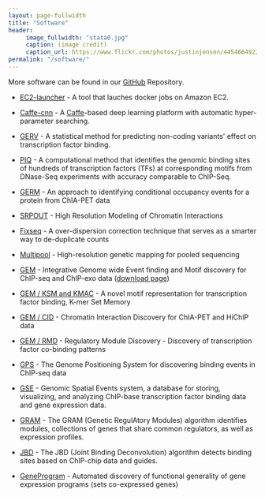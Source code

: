 ```yaml
---
layout: page-fullwidth
title: "Software"
header:
     image_fullwidth: "stata0.jpg"
     caption: (image credit)
     caption_url: https://www.flickr.com/photos/justinjensen/4454664922/
permalink: "/software/"
---
```

More software can be found in our [GitHub](https://github.com/gifford-lab/) Repository.

   * [EC2-launcher](https://github.com/gifford-lab/ec2-launcher-pro) - A tool that lauches docker jobs on Amazon EC2. 
   
   * [Caffe-cnn](https://github.com/gifford-lab/mri-wrapper) - A [Caffe](https://caffe.berkeleyvision.org/)-based deep learning platform with automatic hyper-parameter searching.
    
   * [GERV](http://gerv.csail.mit.edu/) - A statistical method for predicting non-coding variants' effect on transcription factor binding.  
   
   
   * [PIQ](http://piq.csail.mit.edu/) - A computational method that identifies the genomic binding sites of hundreds of transcription factors (TFs) at corresponding motifs from DNase-Seq experiments with accuracy comparable to ChIP-Seq.
   
   * [GERM](https://github.com/christopherreeder/germ) - An approach to identifying conditional occupancy events for a protein from ChIA-PET data
   
   * [SRPOUT](https://github.com/gifford-lab/SPROUT) - High Resolution Modeling of Chromatin Interactions
   
   * [Fixseq](https://bitbucket.org/thashim/fixseq) - A over-dispersion correction technique that serves as a smarter way to de-duplicate counts
   
   * [Multipool](https://github.com/matted/multipool) - High-resolution genetic mapping for pooled sequencing
	
   * [GEM](https://groups.csail.mit.edu/cgs/gem/) - Integrative Genome wide Event finding and Motif discovery for ChIP-seq and ChIP-exo data ([download page](https://groups.csail.mit.edu/cgs/gem/versions.html))
	
   * [GEM / KSM and KMAC](https://groups.csail.mit.edu/cgs/gem/kmac/) - A novel motif representation for transcription factor binding, K-mer Set Memory
   
   * [GEM / CID](https://groups.csail.mit.edu/cgs/gem/cid/) - Chromatin Interaction Discovery for ChIA-PET and HiChIP data
   
   * [GEM / RMD](https://groups.csail.mit.edu/cgs/gem/rmd/) - Regulatory Module Discovery - Discovery of transcription factor co-binding patterns
   
   * [GPS](https://groups.csail.mit.edu/cgs/onePageGPS/) - The Genome Positioning System for discovering binding events in ChIP-seq data
   
   * [GSE](https://groups.csail.mit.edu/cgs/gse.html) - Genomic Spatial Events system, a database for storing, visualizing, and analyzing ChIP-base transcription factor binding data and gene expression data.
   
   * [GRAM](https://groups.csail.mit.edu/cgs/onePageGram/) - The GRAM (Genetic RegulAtory Modules) algorithm identifies modules, collections of genes that share common regulators, as well as expression profiles.
   
   * [JBD](https://groups.csail.mit.edu/cgs/jbd.html) - The JBD (Joint Binding Deconvolution) algorithm detects binding sites based on ChIP-chip data and guides.
   
   * [GeneProgram](https://groups.csail.mit.edu/cgs/geneprogram.html) - Automated discovery of functional generality of gene expression programs (sets co-expressed genes)

